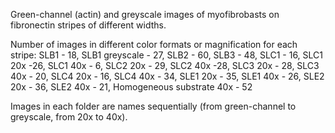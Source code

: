 Green-channel (actin) and greyscale images of myofibrobasts on fibronectin stripes of different widths.

Number of images in different color formats or magnification for each stripe:
SLB1 - 18, SLB1 greyscale - 27, SLB2 - 60, SLB3 - 48,
SLC1 - 16, SLC1 20x -26, SLC1 40x - 6,
SLC2 20x - 29, SLC2 40x -28, SLC3 20x - 28, SLC3 40x - 20,
SLC4 20x - 16, SLC4 40x - 34, SLE1 20x - 35, SLE1 40x - 26,
SLE2 20x - 36, SLE2 40x - 21, Homogeneous substrate 40x - 52

Images in each folder are names sequentially (from green-channel to greyscale, from 20x to 40x).
